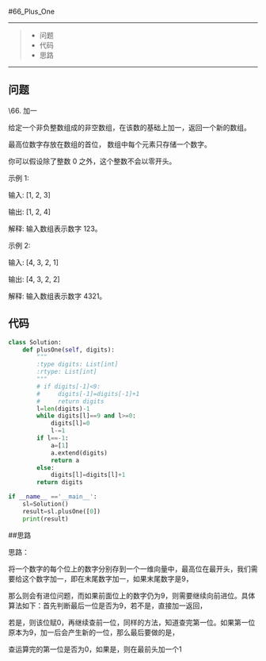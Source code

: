 #66_Plus_One

---

> * 问题 
> * 代码
> * 思路

---

## 问题

\66. 加一

给定一个非负整数组成的非空数组，在该数的基础上加一，返回一个新的数组。

最高位数字存放在数组的首位， 数组中每个元素只存储一个数字。

你可以假设除了整数 0 之外，这个整数不会以零开头。

示例 1:

输入: [1, 2, 3]

输出: [1, 2, 4]

解释: 输入数组表示数字 123。

示例 2:

输入: [4, 3, 2, 1]

输出: [4, 3, 2, 2]

解释: 输入数组表示数字 4321。

## 代码

```python
class Solution:
    def plusOne(self, digits):
        """
        :type digits: List[int]
        :rtype: List[int]
        """
        # if digits[-1]<9:
        #     digits[-1]=digits[-1]+1
        #     return digits
        l=len(digits)-1
        while digits[l]==9 and l>=0:
            digits[l]=0
            l-=1
        if l==-1:
            a=[1]
            a.extend(digits)
            return a
        else:
            digits[l]=digits[l]+1
        return digits

if __name__ =='__main__':
    sl=Solution()
    result=sl.plusOne([0])
    print(result)
```

##思路

思路：

将一个数字的每个位上的数字分别存到一个一维向量中，最高位在最开头，我们需要给这个数字加一，即在末尾数字加一，如果末尾数字是9，

那么则会有进位问题，而如果前面位上的数字仍为9，则需要继续向前进位。具体算法如下：首先判断最后一位是否为9，若不是，直接加一返回，

若是，则该位赋0，再继续查前一位，同样的方法，知道查完第一位。如果第一位原本为9，加一后会产生新的一位，那么最后要做的是，

查运算完的第一位是否为0，如果是，则在最前头加一个1

 